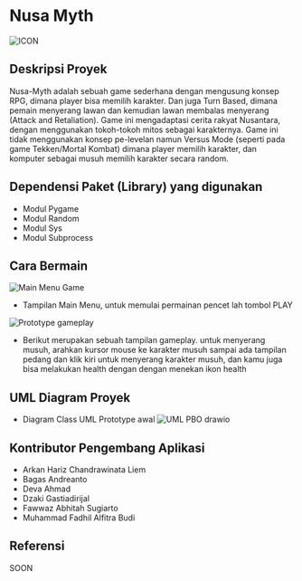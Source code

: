 # Nusa Myth
![ICON](https://github.com/earldev4/Nusa-Myth-Game/assets/115122603/bd5e5947-5c12-46e5-87a7-a3fa8a5a4d07)


## Deskripsi Proyek
Nusa-Myth adalah sebuah game sederhana dengan mengusung konsep RPG, dimana player bisa memilih karakter. Dan juga Turn Based, dimana pemain menyerang lawan dan kemudian lawan membalas menyerang (Attack and Retaliation). Game ini mengadaptasi cerita rakyat Nusantara, dengan menggunakan tokoh-tokoh mitos sebagai karakternya. Game ini tidak menggunakan konsep pe-levelan namun Versus Mode (seperti pada game Tekken/Mortal Kombat) dimana player memilih karakter, dan komputer sebagai musuh memilih karakter secara random. 

## Dependensi Paket (Library) yang digunakan
- Modul Pygame
- Modul Random
- Modul Sys
- Modul Subprocess

## Cara Bermain 
![Main Menu Game](https://github.com/earldev4/Nusa-Myth-Game/assets/115122603/fc81aba2-96f5-4688-811d-5b054d7c1dfb)
- Tampilan Main Menu, untuk memulai permainan pencet lah tombol PLAY

![Prototype gameplay](https://github.com/earldev4/Nusa-Myth-Game/assets/115122603/e5f859d4-c96d-486f-946e-ed4068e8ed42)
- Berikut merupakan sebuah tampilan gameplay. untuk menyerang musuh, arahkan kursor mouse ke karakter musuh sampai ada tampilan pedang dan klik kiri untuk menyerang karakter musuh, dan kamu juga bisa melakukan health dengan dengan menekan ikon health


## UML Diagram Proyek
- Diagram Class UML Prototype awal
![UML PBO drawio](https://github.com/earldev4/Nusa-Myth-Game/assets/115122603/7b3f8b2b-1117-4555-81e6-a9ae4d19587f)

## Kontributor Pengembang Aplikasi
- Arkan Hariz Chandrawinata Liem
- Bagas Andreanto
- Deva Ahmad
- Dzaki Gastiadirijal
- Fawwaz Abhitah Sugiarto
- Muhammad Fadhil Alfitra Budi

## Referensi
SOON
